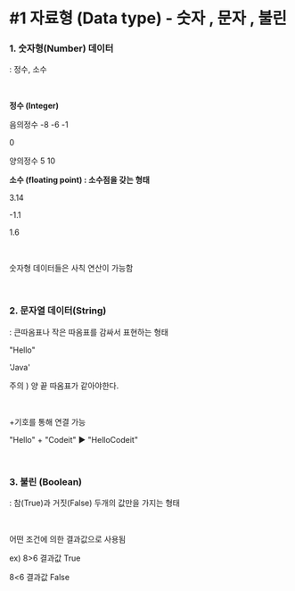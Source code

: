  # #1 자료형 (Data type) - 숫자 , 문자 , 불린

### 1. 숫자형(Number) 데이터

: 정수, 소수

​

**정수 (Integer)**

음의정수 -8 -6 -1

0

양의정수 5 10

**소수 (floating point) : 소수점을 갖는 형태**

3.14

-1.1

1.6

​

숫자형 데이터들은 사칙 연산이 가능함

​

### 2. 문자열 데이터(String)

: 큰따옴표나 작은 따옴표를 감싸서 표현하는 형태


"Hello"

'Java'

주의 ) 양 끝 따옴표가 같아야한다.

​

+기호를 통해 연결 가능

"Hello" + "Codeit" ▶ "HelloCodeit"

​

### 3. 불린 (Boolean)

: 참(True)과 거짓(False) 두개의 값만을 가지는 형태

​

어떤 조건에 의한 결과값으로 사용됨

ex) 8>6 결과값 True

8<6 결과값 False
